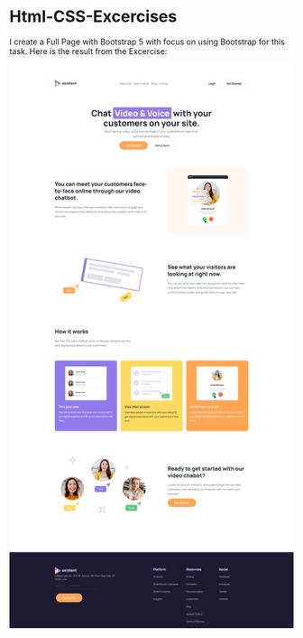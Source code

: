 # Html-CSS-Excercises
I create a Full Page with Bootstrap 5 with focus on using Bootstrap for this task. Here is the result from the Excercise:

<center><img src="https://github.com/kadoubleU/Html-CSS-Excercises/blob/main/07.02.bootstrapTheme/result.png" alt="Bootstrap Theme"></center>
